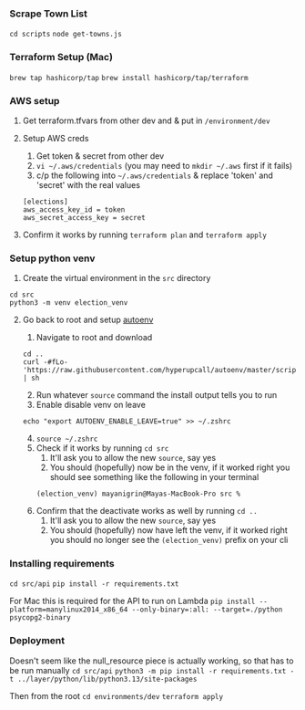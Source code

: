 ### Scrape Town List

`cd scripts`
`node get-towns.js`

### Terraform Setup (Mac)

`brew tap hashicorp/tap`
`brew install hashicorp/tap/terraform`

### AWS setup

1. Get terraform.tfvars from other dev and & put in `/environment/dev`
1. Setup AWS creds

    1. Get token & secret from other dev
    1. `vi ~/.aws/credentials` (you may need to `mkdir ~/.aws` first if it fails)
    1. c/p the following into `~/.aws/credentials` & replace 'token' and 'secret' with the real values

    ```
    [elections]
    aws_access_key_id = token
    aws_secret_access_key = secret
    ```

1. Confirm it works by running `terraform plan` and `terraform apply`

### Setup python venv

1. Create the virtual environment in the `src` directory

```
cd src
python3 -m venv election_venv
```

2. Go back to root and setup [autoenv](https://github.com/hyperupcall/autoenv)

    1. Navigate to root and download

    ```
    cd ..
    curl -#fLo- 'https://raw.githubusercontent.com/hyperupcall/autoenv/master/scripts/install.sh' | sh
    ```

    2. Run whatever `source` command the install output tells you to run
    3. Enable disable venv on leave

    ```
    echo "export AUTOENV_ENABLE_LEAVE=true" >> ~/.zshrc
    ```

    4. `source ~/.zshrc`
    5. Check if it works by running `cd src`
        1. It'll ask you to allow the new `source`, say yes
        1. You should (hopefully) now be in the venv, if it worked right you should see something like the following in your terminal
        ```
        (election_venv) mayanigrin@Mayas-MacBook-Pro src %
        ```
    6. Confirm that the deactivate works as well by running `cd ..`
        1. It'll ask you to allow the new `source`, say yes
        1. You should (hopefully) now have left the venv, if it worked right you should no longer see the `(election_venv)` prefix on your cli

### Installing requirements

`cd src/api`
`pip install -r requirements.txt`

For Mac this is required for the API to run on Lambda
`pip install --platform=manylinux2014_x86_64 --only-binary=:all: --target=./python psycopg2-binary`

### Deployment

Doesn't seem like the null_resource piece is actually working, so that has to be run manually
`cd src/api`
`python3 -m pip install -r requirements.txt -t ../layer/python/lib/python3.13/site-packages`

Then from the root
`cd environments/dev`
`terraform apply`
